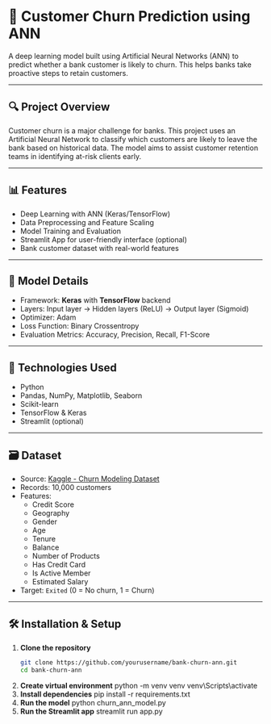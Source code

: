 # 🧠 Customer Churn Prediction using ANN

A deep learning model built using Artificial Neural Networks (ANN) to predict whether a bank customer is likely to churn. This helps banks take proactive steps to retain customers.

---

## 🔍 Project Overview

Customer churn is a major challenge for banks. This project uses an Artificial Neural Network to classify which customers are likely to leave the bank based on historical data. The model aims to assist customer retention teams in identifying at-risk clients early.

---

## 📊 Features

- Deep Learning with ANN (Keras/TensorFlow)
- Data Preprocessing and Feature Scaling
- Model Training and Evaluation
- Streamlit App for user-friendly interface (optional)
- Bank customer dataset with real-world features

---

## 🧠 Model Details

- Framework: **Keras** with **TensorFlow** backend
- Layers: Input layer → Hidden layers (ReLU) → Output layer (Sigmoid)
- Optimizer: Adam
- Loss Function: Binary Crossentropy
- Evaluation Metrics: Accuracy, Precision, Recall, F1-Score

---

## 🧩 Technologies Used
- Python
- Pandas, NumPy, Matplotlib, Seaborn
- Scikit-learn
- TensorFlow & Keras
- Streamlit (optional)

---
## 🗃️ Dataset

- Source: [Kaggle - Churn Modeling Dataset](https://www.kaggle.com/datasets/adammaus/predicting-churn-for-bank-customers)
- Records: 10,000 customers
- Features:
  - Credit Score
  - Geography
  - Gender
  - Age
  - Tenure
  - Balance
  - Number of Products
  - Has Credit Card
  - Is Active Member
  - Estimated Salary
- Target: `Exited` (0 = No churn, 1 = Churn)

---

## 🛠️ Installation & Setup

1. **Clone the repository**
   ```bash
   git clone https://github.com/yourusername/bank-churn-ann.git
   cd bank-churn-ann
2. **Create virtual environment**
      python -m venv venv
      venv\Scripts\activate
3. **Install dependencies**
      pip install -r requirements.txt
4. **Run the model**
      python churn_ann_model.py
5. **Run the Streamlit app**
      streamlit run app.py
